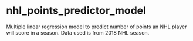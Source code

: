 # nhl_points_predictor_model
Multiple linear regression model to predict number of points an NHL player will score in a season.
Data used is from 2018 NHL season.
